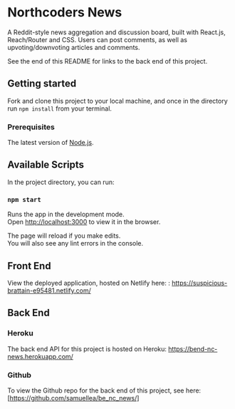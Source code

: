 # Northcoders News

A Reddit-style news aggregation and discussion board, built with React.js, Reach/Router and CSS. Users can post comments, as well as upvoting/downvoting articles and comments.

See the end of this README for links to the back end of this project.

## Getting started

Fork and clone this project to your local machine, and once in the directory run `npm install` from your terminal.

### Prerequisites

The latest version of [Node.js](https://nodejs.org/).

## Available Scripts

In the project directory, you can run:

### `npm start`

Runs the app in the development mode.<br>
Open [http://localhost:3000](http://localhost:3000) to view it in the browser.

The page will reload if you make edits.<br>
You will also see any lint errors in the console.

## Front End

View the deployed application, hosted on Netlify here: : https://suspicious-brattain-e95481.netlify.com/

## Back End

### Heroku

The back end API for this project is hosted on Heroku: https://bend-nc-news.herokuapp.com/

### Github

To view the Github repo for the back end of this project, see here: [https://github.com/samuellea/be_nc_news/]
